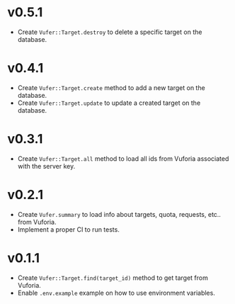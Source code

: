 # v0.5.1

- Create `Vufer::Target.destroy` to delete a specific target on the database.

# v0.4.1

- Create `Vufer::Target.create` method to add a new target on the database.
- Create `Vufer::Target.update` to update a created target on the database.

# v0.3.1

- Create `Vufer::Target.all` method to load all ids from Vuforia associated with the server key.

# v0.2.1

- Create `Vufer.summary` to load info about targets, quota, requests, etc.. from Vuforia.
- Implement a proper CI to run tests.

# v0.1.1

- Create `Vufer::Target.find(target_id)` method to get target from Vuforia.
- Enable `.env.example` example on how to use environment variables.
